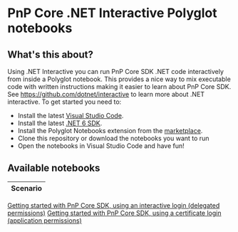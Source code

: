 # PnP Core .NET Interactive Polyglot notebooks

## What's this about?

Using .NET Interactive you can run PnP Core SDK .NET code interactively from inside a Polyglot notebook. This provides a nice way to mix executable code with written instructions making it easier to learn about PnP Core SDK. See https://github.com/dotnet/interactive to learn more about .NET interactive. To get started you need to:
- Install the latest [Visual Studio Code](https://code.visualstudio.com/).
- Install the latest [.NET 6 SDK](https://dotnet.microsoft.com/download/dotnet/6.0).
- Install the Polyglot Notebooks extension from the [marketplace](https://marketplace.visualstudio.com/items?itemName=ms-dotnettools.dotnet-interactive-vscode).
- Clone this repository or download the notebooks you want to run
- Open the notebooks in Visual Studio Code and have fun!

## Available notebooks

|Scenario|
|--------|
[Getting started with PnP Core SDK, using an interactive login (delegated permissions)](https://github.com/pnp/pnpcore/blob/dev/docs/polyglot/Getting%20started%20-%20interactive%20login.ipynb)
[Getting started with PnP Core SDK, using a certificate login (application permissions)](https://github.com/pnp/pnpcore/blob/dev/docs/polyglot/Getting%20started%20-%20application%20permissions.ipynb)

